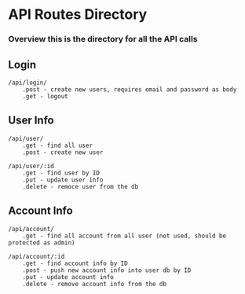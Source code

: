 # API Routes Directory

### Overview this is the directory for all the API calls

## Login
```
/api/login/
    .post - create new users, requires email and password as body
    .get - logout
```

## User Info
```
/api/user/
    .get - find all user
    .post - create new user

/api/user/:id
    .get - find user by ID
    .put - update user info
    .delete - remoce user from the db
```

## Account Info
```
/api/account/
    .get - find all account from all user (not used, should be protected as admin)

/api/account/:id
    .get - find account info by ID
    .post - push new account info into user db by ID
    .put - update account info
    .delete - remove account info from the db
